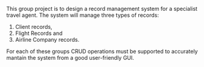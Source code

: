 This group project is to design a record management system for a specialist travel agent. The system will manage three types of records: 
1. Client records,
2. Flight Records and
3. Airline Company records.

For each of these groups CRUD operations must be supported to accurately mantain the system from a good user-friendly GUI.
